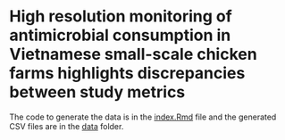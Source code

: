 # High resolution monitoring of antimicrobial consumption in Vietnamese small-scale chicken farms highlights discrepancies between study metrics

The code to generate the data is in the [index.Rmd](https://github.com/viparc/amu_metrics/blob/master/index.Rmd) file and the generated CSV files are in the [data](https://github.com/viparc/amu_metrics/tree/master/data) folder.
